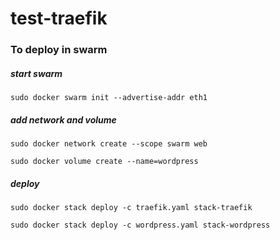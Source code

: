 # test-traefik

### To deploy in swarm
##### start swarm
`sudo docker swarm init --advertise-addr eth1`

##### add network and volume
`sudo docker network create --scope swarm web`

`sudo docker volume create --name=wordpress`


##### deploy
`sudo docker stack deploy -c traefik.yaml stack-traefik`

`sudo docker stack deploy -c wordpress.yaml stack-wordpress`
